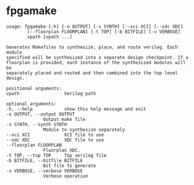 fpgamake
========

    usage: fpgamake [-h] [-o OUTPUT] [-s SYNTH] [--xci XCI] [--xdc XDC]
		    [--floorplan FLOORPLAN] [-t TOP] [-b BITFILE] [-v VERBOSE]
		    vpath [vpath ...]

    Generates Makefiles to synthesize, place, and route verilog. Each module
    specified will be synthesized into a separate design checkpoint. If a
    floorplan is provided, each instance of the synthesized modules will be
    separately placed and routed and then combined into the top level design.

    positional arguments:
	vpath                 Verilog path

    optional arguments:
	-h, --help            show this help message and exit
	-o OUTPUT, --output OUTPUT
			      Output make file
	-s SYNTH, --synth SYNTH
			      Module to synthesize separately
	--xci XCI             XCI file to use
	--xdc XDC             XDC file to use
	--floorplan FLOORPLAN
			      Floorplan XDC.
	-t TOP, --top TOP     Top verilog file
	-b BITFILE, --bitfile BITFILE
			      Bit file to generate
	-v VERBOSE, --verbose VERBOSE
			      Verbose operation
